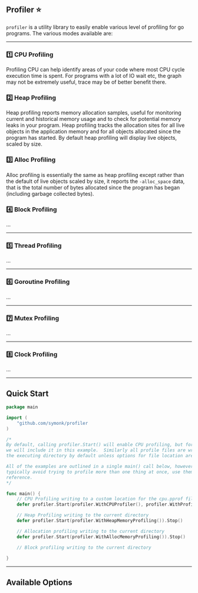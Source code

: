## Profiler :star:

`profiler` is a utility library to easily enable various level of profiling for go programs.
The various modes available are:

-----

### :one: CPU Profiling

Profiling CPU can help identify areas of your code where most CPU cycle execution time is spent.  For
programs with a lot of IO wait etc, the graph may not be extremely useful, trace may be of
better benefit there.

### :two: Heap Profiling 

Heap profiling reports memory allocation samples, useful for monitoring current and historical memory
usage and to check for potential memory leaks in your program.  Heap profiling tracks the allocation
sites for all live objects in the application memory and for all objects allocated since the program
has started.  By default heap profiling will display live objects, scaled by size.

### :three: Alloc Profiling

Alloc profiling is essentially the same as heap profiling except rather than the default of live objects
scaled by size, it reports the `-alloc_space` data, that is the total number of bytes allocated since the
program has began (including garbage collected bytes).

### :four: Block Profiling

...

-----

### :five: Thread Profiling

...

-----

### :six: Goroutine Profiling

...

-----

### :seven: Mutex Profiling

...

-----

### :eight: Clock Profiling

...

-----


## Quick Start 

```go
package main

import (
    "github.com/symonk/profiler
)

/*
By default, calling profiler.Start() will enable CPU profiling, but for verbosity
we will include it in this example.  Similarly all profile files are written to
the executing directory by default unless options for file location are provided.

All of the examples are outlined in a single main() call below, however you should
typically avoid trying to profile more than one thing at once, use them as a 
reference.
*/

func main() {
    // CPU Profiling writing to a custom location for the cpu.pprof file
    defer profiler.Start(profiler.WithCPUProfiler(), profiler.WithProfileFileLocation("/tmp/profiles")).Stop()

    // Heap Profiling writing to the current directory
    defer profiler.Start(profiler.WithHeapMemoryProfiling()).Stop()

    // Allocation profiling writing to the current directory
    defer profiler.Start(profiler.WithAllocMemoryProfiling()).Stop()

    // Block profiling writing to the current directory
    
}
```

----

## Available Options


